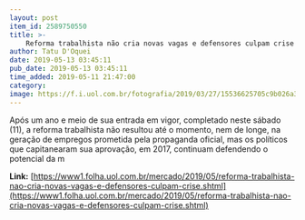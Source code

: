 ```yaml
---
layout: post
item_id: 2589750550
title: >-
    Reforma trabalhista não cria novas vagas e defensores culpam crise
author: Tatu D'Oquei
date: 2019-05-13 03:45:11
pub_date: 2019-05-13 03:45:11
time_added: 2019-05-11 21:47:00
category: 
image: https://f.i.uol.com.br/fotografia/2019/03/27/15536625705c9b026a3ceb3_1553662570_3x2_rt.jpg
---
```


Após um ano e meio de sua entrada em vigor, completado neste sábado (11), a reforma trabalhista não resultou até o momento, nem de longe, na geração de empregos prometida pela propaganda oficial, mas os políticos que capitanearam sua aprovação, em 2017, continuam defendendo o potencial da m

**Link:** [https://www1.folha.uol.com.br/mercado/2019/05/reforma-trabalhista-nao-cria-novas-vagas-e-defensores-culpam-crise.shtml](https://www1.folha.uol.com.br/mercado/2019/05/reforma-trabalhista-nao-cria-novas-vagas-e-defensores-culpam-crise.shtml)

